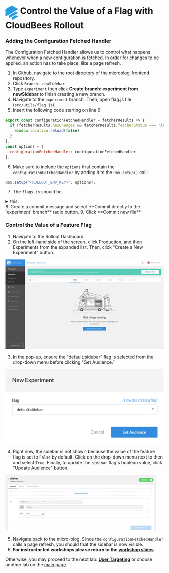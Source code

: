 # <img src="images/Rollout-blue.svg" alt="CloudBees Rollout Logo" width="40" align="top"> Control the Value of a Flag with CloudBees Rollout


### Adding the Configuration Fetched Handler
The Configuration Fetched Handler allows us to control what happens whenever when a new configuration is fetched. In order for changes to be applied, an action has to take place, like a page refresh.
1. In Github, navigate to the root directory of the microblog-frontend repository.
2. Click `Branch: newSidebar`
3. Type `experiment` then click **Create branch: experiment from newSidebar** to finish creating a new branch.
4. Navigate to the `experiment` branch. Then, open flag.js file (`src/utils/flag.js`).
5. Insert the following code starting on line 6:
```javascript
export const configurationFetchedHandler = fetcherResults => {
  if (fetcherResults.hasChanges && fetcherResults.fetcherStatus === 'APPLIED_FROM_NETWORK') {
    window.location.reload(false)
  }
};
const options = {
  configurationFetchedHandler: configurationFetchedHandler
};
```
6. Make sure to include the `options` that contain the `configurationFetchedHandler` by adding it to the `Rox.setup()` call:
```javascript
Rox.setup("<ROLLOUT_ENV_KEY>", options);
```
7. The `flags.js` should be
<details><summary>this:</summary>

```javascript
import Rox from 'rox-browser'
import { store } from '../store'

export const Flags = {
  sidebar: new Rox.Flag(false)
};

export const configurationFetchedHandler = fetcherResults => {
  if (fetcherResults.hasChanges && fetcherResults.fetcherStatus === 'APPLIED_FROM_NETWORK') {
    window.location.reload(false)
  }
};
const options = {
  configurationFetchedHandler: configurationFetchedHandler
};

Rox.register('default', Flags);
Rox.setup("<ROLLOUT_ENV_KEY>", options);
	
```
</details>
8. Create a commit message and select **Commit directly to the `experiment` branch** radio button.
9. Click **Commit new file**

### Control the Value of a Feature Flag
1. Navigate to the Rollout Dashboard.
2. On the left-hand side of the screen, click Production, and then Experiments from the expanded list. Then, click "Create a New Experiment" button.
<p><img src="images/ProdCreateNewExp.png" />

3. In the pop-up, ensure the "default.sidebar" flag is selected from the drop-down menu before clicking "Set Audience."
<p><img src="images/CreateNewSidebarExp.png" />

4. Right now, the sidebar is not shown because the value of the feature flag is set to `False` by default. Click on the drop-down menu next to then and select `True`. Finally, to update the `sidebar` flag's boolean value, click "Update Audience" button.
<p><img src="images/UpdateAudience.gif" />
	
5. Navigate back to the micro-blog. Since the `configurationFetchedHandler` calls a page refresh, you should that the sidebar is now visible.
6. **For instructor led workshops please return to the [workshop slides](https://cloudbees-days.github.io/core-rollout-flow-workshop/rollout/#1)**

Otherwise, you may proceed to the next lab: [**User Targeting**](../rolloutTargeting/rolloutTargeting.md) or choose another lab on the [main page](../../README.md#workshop-labs).
